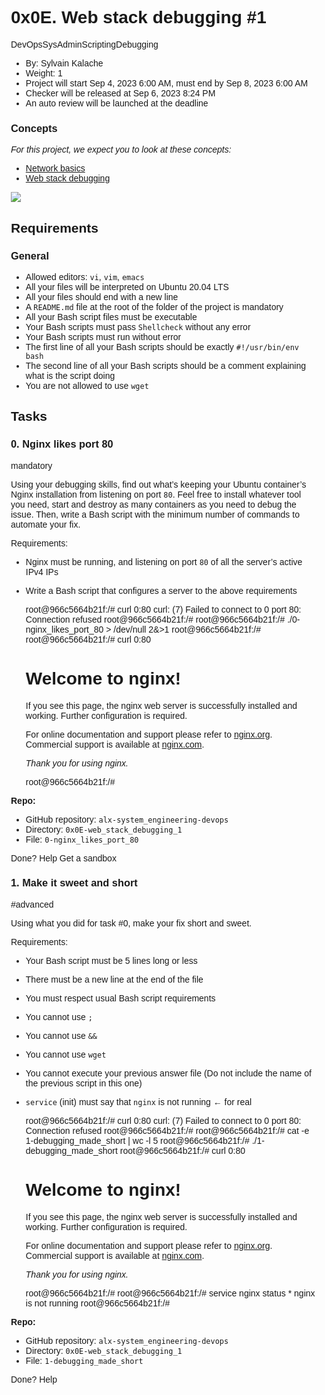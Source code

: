 0x0E. Web stack debugging #1
============================

DevOpsSysAdminScriptingDebugging

*    By: Sylvain Kalache
*    Weight: 1
*    Project will start Sep 4, 2023 6:00 AM, must end by Sep 8, 2023 6:00 AM
*    Checker will be released at Sep 6, 2023 8:24 PM
*    An auto review will be launched at the deadline

### Concepts

_For this project, we expect you to look at these concepts:_

*   [Network basics](https://intranet.alxswe.com/concepts/33)
*   [Web stack debugging](https://intranet.alxswe.com/concepts/68)

![](https://s3.amazonaws.com/intranet-projects-files/holbertonschool-sysadmin_devops/271/B4eeypV.jpg)

Requirements
------------

### General

*   Allowed editors: `vi`, `vim`, `emacs`
*   All your files will be interpreted on Ubuntu 20.04 LTS
*   All your files should end with a new line
*   A `README.md` file at the root of the folder of the project is mandatory
*   All your Bash script files must be executable
*   Your Bash scripts must pass `Shellcheck` without any error
*   Your Bash scripts must run without error
*   The first line of all your Bash scripts should be exactly `#!/usr/bin/env bash`
*   The second line of all your Bash scripts should be a comment explaining what is the script doing
*   You are not allowed to use `wget`

Tasks
-----

### 0\. Nginx likes port 80

mandatory

Using your debugging skills, find out what’s keeping your Ubuntu container’s Nginx installation from listening on port `80`. Feel free to install whatever tool you need, start and destroy as many containers as you need to debug the issue. Then, write a Bash script with the minimum number of commands to automate your fix.

Requirements:

*   Nginx must be running, and listening on port `80` of all the server’s active IPv4 IPs
*   Write a Bash script that configures a server to the above requirements

    root@966c5664b21f:/# curl 0:80
    curl: (7) Failed to connect to 0 port 80: Connection refused
    root@966c5664b21f:/#
    root@966c5664b21f:/# ./0-nginx_likes_port_80 > /dev/null 2&>1
    root@966c5664b21f:/#
    root@966c5664b21f:/# curl 0:80
    <!DOCTYPE html>
    <html>
    <head>
    <title>Welcome to nginx!</title>
    <style>
        body {
            width: 35em;
            margin: 0 auto;
            font-family: Tahoma, Verdana, Arial, sans-serif;
        }
    </style>
    </head>
    <body>
    <h1>Welcome to nginx!</h1>
    <p>If you see this page, the nginx web server is successfully installed and
    working. Further configuration is required.</p>
    
    <p>For online documentation and support please refer to
    <a href="http://nginx.org/">nginx.org</a>.<br/>
    Commercial support is available at
    <a href="http://nginx.com/">nginx.com</a>.</p>
    
    <p><em>Thank you for using nginx.</em></p>
    </body>
    </html>
    root@966c5664b21f:/#
    

**Repo:**

*   GitHub repository: `alx-system_engineering-devops`
*   Directory: `0x0E-web_stack_debugging_1`
*   File: `0-nginx_likes_port_80`

 Done? Help Get a sandbox

### 1\. Make it sweet and short

#advanced

Using what you did for task #0, make your fix short and sweet.

Requirements:

*   Your Bash script must be 5 lines long or less
*   There must be a new line at the end of the file
*   You must respect usual Bash script requirements
*   You cannot use `;`
*   You cannot use `&&`
*   You cannot use `wget`
*   You cannot execute your previous answer file (Do not include the name of the previous script in this one)
*   `service` (init) must say that `nginx` is not running ← for real

    root@966c5664b21f:/# curl 0:80
    curl: (7) Failed to connect to 0 port 80: Connection refused
    root@966c5664b21f:/#
    root@966c5664b21f:/# cat -e 1-debugging_made_short | wc -l
    5
    root@966c5664b21f:/# ./1-debugging_made_short
    root@966c5664b21f:/# curl 0:80
    <!DOCTYPE html>
    <html>
    <head>
    <title>Welcome to nginx!</title>
    <style>
        body {
            width: 35em;
            margin: 0 auto;
            font-family: Tahoma, Verdana, Arial, sans-serif;
        }
    </style>
    </head>
    <body>
    <h1>Welcome to nginx!</h1>
    <p>If you see this page, the nginx web server is successfully installed and
    working. Further configuration is required.</p>
    
    <p>For online documentation and support please refer to
    <a href="http://nginx.org/">nginx.org</a>.<br/>
    Commercial support is available at
    <a href="http://nginx.com/">nginx.com</a>.</p>
    
    <p><em>Thank you for using nginx.</em></p>
    </body>
    </html>
    root@966c5664b21f:/#
    root@966c5664b21f:/# service nginx status
     * nginx is not running
    root@966c5664b21f:/# 
    

**Repo:**

*   GitHub repository: `alx-system_engineering-devops`
*   Directory: `0x0E-web_stack_debugging_1`
*   File: `1-debugging_made_short`

 Done? Help
